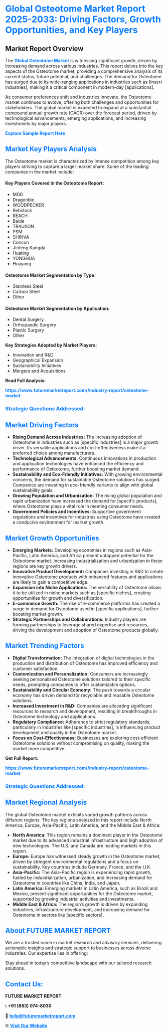 <h1 style="color: #007BFF;">Global Osteotome Market Report 2025-2033: Driving Factors, Growth Opportunities, and Key Players</h1>

<section id="overview">
<h2>Market Report Overview</h2>
<p>The <a href="https://www.futuremarketreport.com//industry-report/osteotome-market" style="color: #007BFF; text-decoration: none;"><strong>Global Osteotome Market</strong></a> is witnessing significant growth, driven by increasing demand across various industries. This report delves into the key aspects of the Osteotome market, providing a comprehensive analysis of its current status, future potential, and challenges. The demand for Osteotome has surged due to its wide-ranging applications in industries such as [insert industries], making it a critical component in modern-day [applications].</p>
<p>As consumer preferences shift and industries innovate, the Osteotome market continues to evolve, offering both challenges and opportunities for stakeholders. The global market is expected to expand at a substantial compound annual growth rate (CAGR) over the forecast period, driven by technological advancements, emerging applications, and increasing investments by major players.</p>
</section>

<section id="overview">
<p><a href="https://www.futuremarketreport.com//request-sample/reportId=64759" style="color: #007BFF; text-decoration: none;"><strong>Explore Sample Report Here</strong></a></p>
</section>

<section id="key-players">
<h2 style="color: #007BFF;">Market Key Players Analysis</h2>
<p>The Osteotome market is characterized by intense competition among key players striving to capture a larger market share. Some of the leading companies in the market include:</p>
<h4>Key Players Covered in the Osteotome Report:</h4>
<ul><li>MDD</li><li>Dragonbio</li><li>WOODPECKER</li><li>Rebstock</li><li>REACH</li><li>Baide</li><li>TRAUSON</li><li>PSM</li><li>SHINVA</li><li>Concon</li><li>Jinfeng Kangda</li><li>Huating</li><li>YONGHUA</li><li>Huayang</li></ul>
<h4>Osteotome Market Segmentation by Type:</h4>
<ul><li>Stainless Steel</li><li>Carbon Steel</li><li>Other</li></ul>

<h4>Osteotome Market Segmentation by Application:</h4>
<ul><li>Dental Surgery</li><li>Orthopaedic Surgery</li><li>Plastic Surgery</li><li>Other</li></ul>
<p><strong>Key Strategies Adopted by Market Players:</strong></p>
<ul>
<li>Innovation and R&D</li>
<li>Geographical Expansion</li>
<li>Sustainability Initiatives</li>
<li>Mergers and Acquisitions</li>
</ul>
</section>

<section>
<p><strong>Read Full Analysis: </strong></p><a href="https://www.futuremarketreport.com//industry-report/osteotome-market" style="color: #007BFF; text-decoration: none;"><strong>https://www.futuremarketreport.com//industry-report/osteotome-market</strong></a>
<h3 style="color: #007BFF;">Strategic Questions Addressed:</h3>
</section>

<section id="driving-factors">
<h2 style="color: #007BFF;">Market Driving Factors</h2>
<ul>
<li><strong>Rising Demand Across Industries:</strong> The increasing adoption of Osteotome in industries such as [specific industries] is a major growth driver. Its versatile applications and cost-effectiveness make it a preferred choice among manufacturers.</li>
<li><strong>Technological Advancements:</strong> Continuous innovations in production and application technologies have enhanced the efficiency and performance of Osteotome, further boosting market demand.</li>
<li><strong>Sustainability and Eco-Friendly Initiatives:</strong> With growing environmental concerns, the demand for sustainable Osteotome solutions has surged. Companies are investing in eco-friendly variants to align with global sustainability goals.</li>
<li><strong>Growing Population and Urbanization:</strong> The rising global population and rapid urbanization have increased the demand for [specific products], where Osteotome plays a vital role in meeting consumer needs.</li>
<li><strong>Government Policies and Incentives:</strong> Supportive government regulations and incentives for industries using Osteotome have created a conducive environment for market growth.</li>
</ul>
</section>

<section id="growth-opportunities">
<h2 style="color: #007BFF;">Market Growth Opportunities</h2>
<ul>
<li><strong>Emerging Markets:</strong> Developing economies in regions such as Asia-Pacific, Latin America, and Africa present untapped potential for the Osteotome market. Increasing industrialization and urbanization in these regions are key growth drivers.</li>
<li><strong>Innovative Product Development:</strong> Companies investing in R&D to create innovative Osteotome products with enhanced features and applications are likely to gain a competitive edge.</li>
<li><strong>Expansion into Niche Applications:</strong> The versatility of Osteotome allows it to be utilized in niche markets such as [specific niches], creating opportunities for growth and diversification.</li>
<li><strong>E-commerce Growth:</strong> The rise of e-commerce platforms has created a surge in demand for Osteotome used in [specific applications], further boosting market growth.</li>
<li><strong>Strategic Partnerships and Collaborations:</strong> Industry players are forming partnerships to leverage shared expertise and resources, driving the development and adoption of Osteotome products globally.</li>
</ul>
</section>

<section id="trending-factors">
<h2 style="color: #007BFF;">Market Trending Factors</h2>
<ul>
<li><strong>Digital Transformation:</strong> The integration of digital technologies in the production and distribution of Osteotome has improved efficiency and customer satisfaction.</li>
<li><strong>Customization and Personalization:</strong> Consumers are increasingly seeking personalized Osteotome solutions tailored to their specific needs, prompting companies to offer customizable options.</li>
<li><strong>Sustainability and Circular Economy:</strong> The push towards a circular economy has driven demand for recyclable and reusable Osteotome solutions.</li>
<li><strong>Increased Investment in R&D:</strong> Companies are allocating significant resources to research and development, resulting in breakthroughs in Osteotome technology and applications.</li>
<li><strong>Regulatory Compliance:</strong> Adherence to strict regulatory standards, particularly in industries like [specific industries], is influencing product development and quality in the Osteotome market.</li>
<li><strong>Focus on Cost-Effectiveness:</strong> Businesses are exploring cost-efficient Osteotome solutions without compromising on quality, making the market more competitive.</li>
</ul>
</section>

<section>
<p><strong>Get Full Report: </strong></p><a href="https://www.futuremarketreport.com//industry-report/osteotome-market" style="color: #007BFF; text-decoration: none;"><strong>https://www.futuremarketreport.com//industry-report/osteotome-market</strong></a>
<h3 style="color: #007BFF;">Strategic Questions Addressed:</h3>
</section>


<section id="regional-analysis">
<h2 style="color: #007BFF;">Market Regional Analysis</h2>
<p>The global Osteotome market exhibits varied growth patterns across different regions. The key regions analyzed in this report include North America, Europe, Asia-Pacific, Latin America, and the Middle East & Africa:</p>
<ul>
<li><strong>North America:</strong> This region remains a dominant player in the Osteotome market due to its advanced industrial infrastructure and high adoption of new technologies. The U.S. and Canada are leading markets in this region.</li>
<li><strong>Europe:</strong> Europe has witnessed steady growth in the Osteotome market, driven by stringent environmental regulations and a focus on sustainability. Key countries include Germany, France, and the U.K.</li>
<li><strong>Asia-Pacific:</strong> The Asia-Pacific region is experiencing rapid growth, fueled by industrialization, urbanization, and increasing demand for Osteotome in countries like China, India, and Japan.</li>
<li><strong>Latin America:</strong> Emerging markets in Latin America, such as Brazil and Mexico, present significant opportunities for the Osteotome market, supported by growing industrial activities and investments.</li>
<li><strong>Middle East & Africa:</strong> The region’s growth is driven by expanding industries, infrastructure development, and increasing demand for Osteotome in sectors like [specific sectors].</li>
</ul>
</section>

<footer>
<h2 style="color: #007BFF;">About FUTURE MARKET REPORT</h2>
<p>We are a trusted name in market research and advisory services, delivering actionable insights and strategic support to businesses across diverse industries. Our expertise lies in offering:</p>

<p>Stay ahead in today’s competitive landscape with our tailored research solutions.</p>

<h2 style="color: #007BFF;">Contact Us:</h2>
<p><strong>FUTURE MARKET REPORT</strong></p>
<p>📞 <strong>+91 (883) 074-8030</strong></p>
<p>📧 <strong><a href="mailto:help@futuremarketreport.com" style="color: #007BFF;">help@futuremarketreport.com</a></strong></p>
<p>🌐 <strong><a href="https://www.futuremarketreport.com/" style="color: #007BFF;">Visit Our Website</a></strong></p>
</footer>
